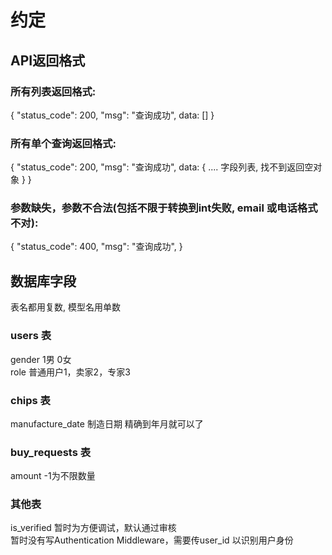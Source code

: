 # 约定

## API返回格式

### 所有列表返回格式:  
{
    "status_code": 200,
    "msg": "查询成功",
    data: []
}

### 所有单个查询返回格式:  
{
    "status_code": 200,
    "msg": "查询成功",
    data: {
      .... 字段列表, 找不到返回空对象
    }
}

### 参数缺失，参数不合法(包括不限于转换到int失败, email 或电话格式不对):  
{
    "status_code": 400,
    "msg": "查询成功",
}

## 数据库字段

表名都用复数, 模型名用单数  

### users 表

gender 1男 0女  
role 普通用户1，卖家2，专家3

### chips 表

manufacture_date 制造日期 精确到年月就可以了

### buy_requests 表

amount -1为不限数量  

### 其他表  
is_verified 暂时为方便调试，默认通过审核  
暂时没有写Authentication Middleware，需要传user_id 以识别用户身份  
